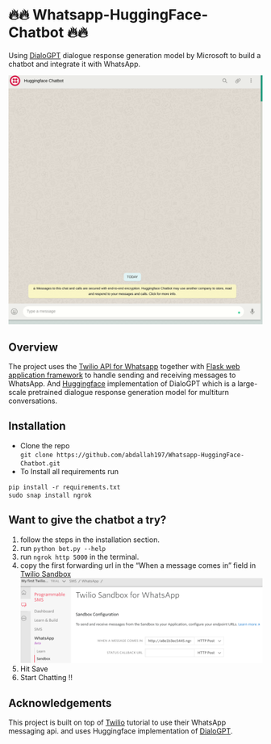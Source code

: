 # :fire::fire: Whatsapp-HuggingFace-Chatbot :fire::fire:


Using [DialoGPT](https://huggingface.co/microsoft/DialoGPT-medium) dialogue response generation model by Microsoft to build a chatbot and integrate it with WhatsApp.

![Demo](images/chatbot.gif)


## Overview
The project uses the [Twilio API for Whatsapp](https://www.twilio.com/whatsapp) together with
[Flask web application framework](https://palletsprojects.com/p/flask/) to handle sending
and receiving messages to WhatsApp. And [Huggingface](https://huggingface.co/) 
implementation of DialoGPT which is a large-scale pretrained dialogue response generation model
for multiturn conversations. 

## Installation
* Clone the repo <br/>
`git clone https://github.com/abdallah197/Whatsapp-HuggingFace-Chatbot.git`
* To Install all requirements run
```
pip install -r requirements.txt
sudo snap install ngrok
```

## Want to give the chatbot a try?
1. follow the steps in the installation section.
2. run `python bot.py --help`
3. run `ngrok http 5000` in the terminal.
4. copy the first forwarding url in the “When a message comes in” field in [Twilio Sandbox](https://www.twilio.com/console) <br/>
![twilio console](images/Twilio%20Console%20-%20WhatsApp.png)
5. Hit Save
6. Start Chatting !!

## Acknowledgements
This project is built on top of [Twilio](https://www.twilio.com/blog/build-a-whatsapp-chatbot-with-python-flask-and-twilio) 
 tutorial to use their WhatsApp messaging api. and uses Huggingface implementation of [DialoGPT](https://huggingface.co/microsoft/DialoGPT-medium).